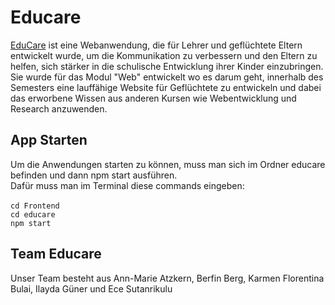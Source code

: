 # Educare
 [EduCare](https://educaregruppef.onrender.com) ist eine Webanwendung, die für Lehrer und geflüchtete Eltern entwickelt wurde, um die Kommunikation zu verbessern und den Eltern zu helfen, sich stärker in die schulische Entwicklung ihrer Kinder einzubringen.<br>Sie wurde für das Modul "Web" entwickelt wo es darum geht, innerhalb des Semesters eine lauffähige Website für Geflüchtete zu entwickeln und dabei das erworbene Wissen aus anderen Kursen wie Webentwicklung und Research anzuwenden. <br>

 ## App Starten
 Um die Anwendungen starten zu können, muss man sich im Ordner educare befinden und dann npm start ausführen.<br>
 Dafür muss man im Terminal diese commands eingeben:<br><br>
 ```cd Frontend``` <br>
 ```cd educare``` <br>
 ```npm start``` <br>

 ## Team Educare
 Unser Team besteht aus Ann-Marie Atzkern, Berfin Berg, Karmen Florentina Bulai, Ilayda Güner und Ece Sutanrikulu<br><br>
